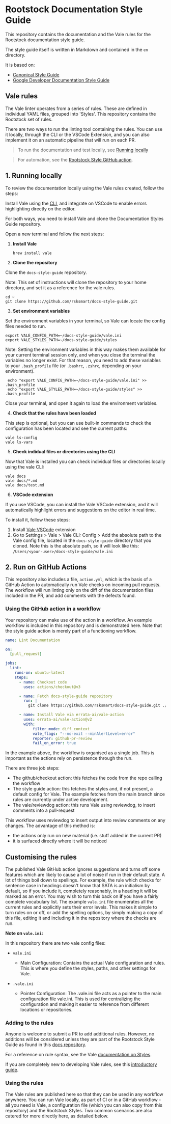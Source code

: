 # Rootstock Documentation Style Guide

This repository contains the documentation and the Vale rules for the Rootstock documentation style guide.

The style guide itself is written in Markdown and contained in the `en` directory.

It is based on:
- [Canonical Style Guide](https://github.com/canonical/praecepta)
- [Google Developer Documentation Style Guide](https://developers.google.com/style)

## Vale rules

The Vale linter operates from a series of rules. These are defined in individual YAML files, grouped into 'Styles'.
This repository contains the Rootstock set of rules. 

There are two ways to run the linting tool containing the rules.
You can use it locally, through the CLI or the VSCode Extension, and you can also implement it on an automatic pipeline that will run on each PR.

> To run the documentation and test locally, see [Running locally](#running-locally)

> For automation, see the [Rootstock Style GitHub action](#the-rootstock-style-github-action).

## 1. Running locally
To review the documentation locally using the Vale rules created, follow the steps:

Install Vale using the [CLI](https://vale.sh/docs/install), and integrate on VSCode to enable errors highlighting directly on the editor.

For both ways, you need to install Vale and clone the Documentation Styles Guide repository.

Open a new terminal and follow the next steps:

1. **Install Vale**

    ```shell
    brew install vale
    ```

2. **Clone the repository**

Clone the `docs-style-guide` repository. 

Note: This set of instructions will clone the repository to your home directory, and set it as a reference for the vale rules.


   ```shell
   cd ~
   git clone https://github.com/rsksmart/docs-style-guide.git
   ```

3. **Set environment variables**

Set the environment variables in your terminal, so Vale can locate the config files needed to run.

   ```shell
   export VALE_CONFIG_PATH=~/docs-style-guide/vale.ini
   export VALE_STYLES_PATH=~/docs-style-guide/styles
   ```

Note: Setting the environment variables in this way makes them available for your current terminal session only, and when you close the terminal the variables no longer exist. For that reason, you need to add these variables to your `.bash_profile` file (or `.bashrc`, `.zshrc`, depending on your environment).

   ```shell
    echo "export VALE_CONFIG_PATH=~/docs-style-guide/vale.ini" >> .bash_profile
    echo "export VALE_STYLES_PATH=~/docs-style-guide/styles" >> .bash_profile
   ```

Close your terminal, and open it again to load the environment variables.

4. **Check that the rules have been loaded**

This step is optional, but you can use built-in commands to check the configuration has been located and see the current paths:

```shell
vale ls-config
vale ls-vars
```

5. **Check indidual files or directories using the CLI**

Now that Vale is installed you can check individual files or directories locally using the vale CLI:

```shell
vale docs
vale docs/*.md
vale docs/test.md
```

6. **VSCode extension**

If you use VSCode, you can install the Vale VSCode extension, and it will automatically highlight errors and suggestions on the editor in real time.

To install it, follow these steps:

1. Install  [Vale VSCode](https://marketplace.visualstudio.com/items?itemName=chrischinchilla.vale-vscode) extension
2. Go to Settings > Vale > Vale CLI: Config > Add the absolute path to the Vale config file, located in the `docs-style-guide` directory that you cloned. Note this is the absolute path, so it will look like this: `/Users/<your-user>/docs-style-guide/vale.ini`



## 2. Run on GitHub Actions

This repository also includes a file, `action.yml`, which is the basis of a GitHub Action to automatically run Vale checks on incoming pull requests. The workflow will run linting only on the diff of the documentation files included in the PR, and add comments with the defects found.

### Using the GitHub action in a workflow

Your repository can make use of the action in a workflow. An example workflow is included in this repository and is demonstrated here. Note that the style guide action is merely part of a functioning workflow.

```yaml
name: Lint Documentation

on:
  [pull_request]

jobs:
  lint:
    runs-on: ubuntu-latest
    steps:
      - name: Checkout code
        uses: actions/checkout@v3

      - name: Fetch docs-style-guide repository
        run: |
          git clone https://github.com/rsksmart/docs-style-guide.git ./docs-style-guide

      - name: Install Vale via errata-ai/vale-action
        uses: errata-ai/vale-action@v2
        with:
            filter_mode: diff_context
            vale_flags: "--no-exit --minAlertLevel=error"
            reporter: github-pr-review
            fail_on_error: true
```

In the example above, the workflow is organised as a single job. This is important as the actions rely on persistence through the run.

There are three job steps:

 - The github/checkout action: this fetches the code from the repo calling the workflow
 - The style guide action: this fetches the styles and, if not present, a default config for Vale. The example fetches from the main branch since rules are currently under active development.
 - The vale/reviewdog action: this runs Vale using reviewdog, to insert comments into a pull-request

 This workflow uses reviewdog to insert output into review comments on any changes. The advantage of this method is:

  - the actions only run on new material (i.e. stuff added in the current PR)
  - it is surfaced directly where it will be noticed

[Vale styles]: https://vale.sh/docs/topics/styles/

## Customising the rules

The published Vale GitHub action ignores suggestions and turns off some features which are likely to cause a lot of noise if run in their default state. A lot of things boil down to spellings. For example, the rule which checks for sentence case in headings doesn't know that SATA is an initialism by default, so if you include it, completely reasonably, in a heading it will be marked as an error. You may wish to turn this back on **if** you have a fairly complete vocabulary list.
The example `vale.ini` file enumerates all the current rules and explicitly sets their error levels. This makes it simple to turn rules on or off, or add the spelling options, by simply making a copy of this file, editing it and including it in the repository where the checks are run. 

**Note on `vale.ini`:**

In this repository there are two vale config files:

- `vale.ini`
  - Main Configuration: Contains the actual Vale configuration and rules. This is where you define the styles, paths, and other settings for Vale.


- `.vale.ini`
  - Pointer Configuration: The .vale.ini file acts as a pointer to the main configuration file vale.ini. This is used for centralizing the configuration and making it easier to reference from different locations or repositories. 


### Adding to the rules

Anyone is welcome to submit a PR to add additional rules. However, no additions will be considered unless they are part of the Rootstock Style Guide as found in this [docs repository](https://github.com/rsksmart/devportal/blob/main/STYLE-GUIDE.md).

For a reference on rule syntax, see the Vale [documentation on Styles][Vale styles].

If you are completely new to developing Vale rules, see this [introductory guide](https://github.com/canonical/praecepta/blob/8c7fee862b2258c692439ef430198e393bdc30c4/getting-started.md). 

### Using the rules

The Vale rules are published here so that they can be used in any workflow anywhere. You can run Vale locally, as part of CI or in a GitHub workflow - all you need is Vale, a configuration file (which you can also copy from this repository) and the Rootstock Styles. Two common scenarios are also catered for more directly here, as detailed below.